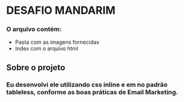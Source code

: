 # DESAFIO MANDARIM

### O arquivo contém: 
* Pasta com as imagens fornecidas
* Index com o arquivo html 

## Sobre o projeto 
### Eu desenvolvi ele utilizando css inline e em no padrão tableless, conforme as boas práticas de Email Marketing.